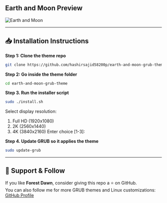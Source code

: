 ## Earth and Moon Preview

![Earth and Moon](preview.jpg)

---

## 📥 Installation Instructions
**Step 1: Clone the theme repo**
```bash
git clone https://github.com/hashirsajid58200p/earth-and-moon-grub-theme.git
```
**Step 2: Go inside the theme folder**
```bash
cd earth-and-moon-grub-theme
```
**Step 3. Run the installer script**
```bash
sudo ./install.sh
```
Select display resolution:
1) Full HD (1920x1080)
2) 2K (2560x1440)
3) 4K (3840x2160)
Enter choice [1-3]:
 
**Step 4. Update GRUB so it applies the theme**
```bash
sudo update-grub
```

---

## 💖 Support & Follow
If you like **Forest Dawn**, consider giving this repo a ⭐ on GitHub.  
You can also follow me for more GRUB themes and Linux customizations:  
[GitHub Profile](https://github.com/hashirsajid58200p)

